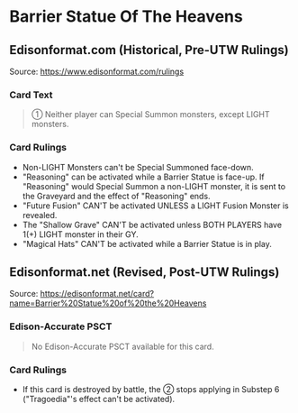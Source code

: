 # Barrier Statue Of The Heavens

## Edisonformat.com (Historical, Pre-UTW Rulings)

Source: https://www.edisonformat.com/rulings

### Card Text

> ① Neither player can Special Summon monsters, except LIGHT monsters.

### Card Rulings

*   Non-LIGHT Monsters can't be Special Summoned face-down.
*   "Reasoning" can be activated while a Barrier Statue is face-up. If "Reasoning" would Special Summon a non-LIGHT monster, it is sent to the Graveyard and the effect of "Reasoning" ends.
*   "Future Fusion" CAN'T be activated UNLESS a LIGHT Fusion Monster is revealed.
*   The "Shallow Grave" CAN'T be activated unless BOTH PLAYERS have 1(+) LIGHT monster in their GY.
*   "Magical Hats" CAN'T be activated while a Barrier Statue is in play.

## Edisonformat.net (Revised, Post-UTW Rulings)

Source: https://edisonformat.net/card?name=Barrier%20Statue%20of%20the%20Heavens

### Edison-Accurate PSCT

> No Edison-Accurate PSCT available for this card.

### Card Rulings

*   If this card is destroyed by battle, the ② stops applying in Substep 6 ("Tragoedia"'s effect can't be activated).
            